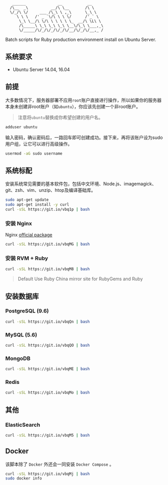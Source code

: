 ```
   ______              __           __
  /\__  _\          __/\ \__       /\ \
  \/_/\ \/     ___ /\_\ \ ,_\      \_\ \
     \ \ \   /' _ `\/\ \ \ \/      /'_` \
      \_\ \__/\ \/\ \ \ \ \ \_  __/\ \L\ \
      /\_____\ \_\ \_\ \_\ \__\/\_\ \___,_\
      \/_____/\/_/\/_/\/_/\/__/\/_/\/__,_ /
```

Batch scripts for Ruby production environment install on Ubuntu Server.

## 系统要求

* Ubuntu Server 14.04, 16.04

## 前提

大多数情况下，服务器部署不应用`root`账户直接进行操作，所以如果你的服务器本身未创建非root账户（如`ubuntu`），你应该先创建一个非root账户。

> 注意将`ubuntu`替换成你希望创建的用户名。

```bash
adduser ubuntu
```

输入密码，确认密码后，一路回车即可创建成功。接下来，再将该账户设为sudo用户组，让它可以进行高级操作。

```bash
usermod -aG sudo username
```

## 系统标配

安装系统常见需要的基本软件包，包括中文环境、Node.js、imagemagick、git、zsh、vim、unzip、htop及编译基础库。

```bash
sudo apt-get update
sudo apt-get install -y curl
curl -sSL https://git.io/vbq1p | bash
```

### 安装 Nginx

Nginx [official package](http://nginx.org/packages/ubuntu/)

```bash
curl -sSL https://git.io/vbqMG | bash
```

### 安装 RVM + Ruby

```bash
curl -sSL https://git.io/vbqM8 | bash
```

> Default Use Ruby China mirror site for RubyGems and Ruby

## 安装数据库

### PostgreSQL (9.6)

```bash
curl -sSL https://git.io/vbqQn | bash
```

### MySQL (5.6)

```bash
curl -sSL https://git.io/vbqQO | bash
```

### MongoDB

```bash
curl -sSL https://git.io/vbqME | bash
```

### Redis

```bash
curl -sSL https://git.io/vbqMo | bash
```

## 其他

### ElasticSearch

```bash
curl -sSL https://git.io/vbqM5 | bash
```

## Docker

该脚本除了 `Docker` 外还会一同安装 `Docker Compose` 。

```bash
curl -sSL https://git.io/vbqMj | bash
sudo docker info
```
